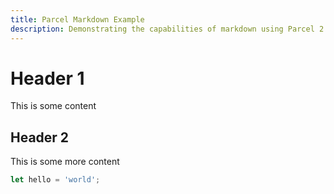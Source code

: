 ```yaml
---
title: Parcel Markdown Example
description: Demonstrating the capabilities of markdown using Parcel 2
---
```


# Header 1

This is some content

## Header 2

This is some more content

```js
let hello = 'world';
```

